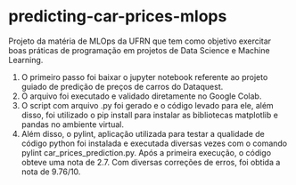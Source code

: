 
# predicting-car-prices-mlops
Projeto da matéria de MLOps da UFRN que tem como objetivo exercitar boas práticas de programação em projetos de Data Science e Machine Learning.

1. O primeiro passo foi baixar o jupyter notebook referente ao projeto guiado de predição de preços de carros do Dataquest.
2. O arquivo foi executado e validado diretamente no Google Colab.
3. O script com arquivo .py foi gerado e o código levado para ele, além disso, foi utilizado o pip install para instalar as bibliotecas matplotlib e pandas no ambiente virtual.
4. Além disso, o pylint, aplicação utilizada para testar a qualidade de código python foi instalada e executada diversas vezes com o comando pylint car_prices_prediction.py. Após a primeira execução, o código obteve uma nota de 2.7. Com diversas correções de erros, foi obtida a nota de 9.76/10.